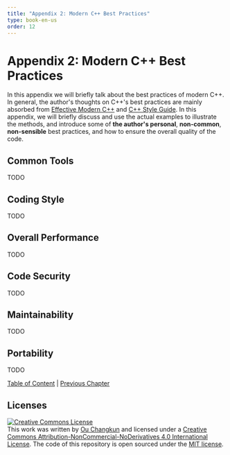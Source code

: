 ```yaml
---
title: "Appendix 2: Modern C++ Best Practices"
type: book-en-us
order: 12
---
```


# Appendix 2: Modern C++ Best Practices

In this appendix we will briefly talk about the best practices of modern C++. In general, the author's thoughts on C++'s best practices are mainly absorbed from [Effective Modern C++](https://www.amazon.com/dp/1491903996/ref=cm_sw_em_r_mt_dp_U_-ZgjDb81ERBNP) and [C++ Style Guide](https://google.github.io/styleguide/cppguide.html). In this appendix, we will briefly discuss and use the actual examples to illustrate the methods, and introduce some of **the author's personal**, **non-common**, **non-sensible** best practices, and how to ensure the overall quality of the code.

## Common Tools

TODO

## Coding Style

TODO

## Overall Performance

TODO

## Code Security

TODO

## Maintainability

TODO

## Portability

TODO

[Table of Content](./toc.md) | [Previous Chapter](./appendix1.md)

## Licenses

<a rel="license" href="http://creativecommons.org/licenses/by-nc-nd/4.0/"><img alt="Creative Commons License" style="border-width:0" src="https://i.creativecommons.org/l/by-nc-nd/4.0/88x31.png" /></a><br />This work was written by [Ou Changkun](https://changkun.de) and licensed under a <a rel="license" href="http://creativecommons.org/licenses/by-nc-nd/4.0/">Creative Commons Attribution-NonCommercial-NoDerivatives 4.0 International License</a>. The code of this repository is open sourced under the [MIT license](../../LICENSE).